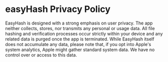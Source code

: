 # easyHash Privacy Policy
EasyHash is designed with a strong emphasis on user privacy. The app neither collects, stores, nor transmits any personal or usage data. All file hashing and verification processes occur strictly within your device and any related data is purged once the app is terminated. While EasyHash itself does not accumulate any data, please note that, if you opt into Apple's system analytics, Apple might gather standard system data. We have no control over or access to this data.
